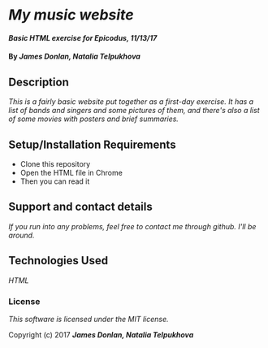 # _My music website_

#### _Basic HTML exercise for Epicodus, 11/13/17_

#### By _**James Donlan, Natalia Telpukhova**_

## Description

_This is a fairly basic website put together as a first-day exercise. It has a list of bands and singers and some pictures of them, and there's also a list of some movies with posters and brief summaries._

## Setup/Installation Requirements

* Clone this repository
* Open the HTML file in Chrome
* Then you can read it

## Support and contact details

_If you run into any problems, feel free to contact me through github. I'll be around._

## Technologies Used

_HTML_

### License

*This software is licensed under the MIT license.*

Copyright (c) 2017 **_James Donlan, Natalia Telpukhova_**
